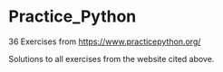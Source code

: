# Practice_Python
36 Exercises from https://www.practicepython.org/

Solutions to all exercises from the website cited above.
